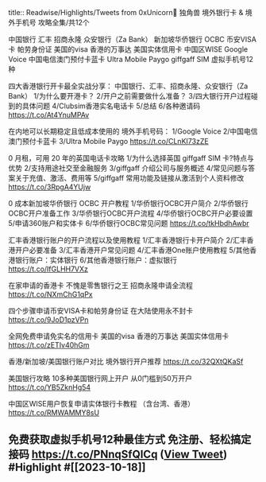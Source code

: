 title:: Readwise/Highlights/Tweets from 0xUnicorn🦄️ 独角兽
境外银行卡 & 境外手机号 
攻略全集/共12个

中国银行
汇丰
招商永隆
众安银行（Za Bank）
新加坡华侨银行 OCBC
币安VISA卡
帕劳身份证
美国的visa
香港的万事达
美国实体信用卡
中国区WISE
Google Voice
中国电信澳门预付卡蓝卡
Ultra Mobile Paygo
giffgaff SIM
虚拟手机号12种

四大香港银行开卡最全实战分享：
中国银行、汇丰、招商永隆、众安银行（Za Bank）
1/为什么要开港卡？
2/开户之前需要做什么准备？
3/四大银行开户过程碰到的具体问题
4/Clubsim香港实名电话卡
5/总结
6/各种邀请码
https://t.co/At4YnuMPAv

在内地可以长期稳定且低成本使用的
境外手机号码：
1/Google Voice
2/中国电信澳门预付卡蓝卡
3/Ultra Mobile Paygo
https://t.co/CLnKI73zZE

0 月租，可用  20 年的英国电话卡攻略
1/为什么选择英国 giffgaff SIM 卡?特点与优势
2/支持用途社交至金融服务
3/giffgaff 介绍公司与服务概述
4/常见问题与答案关于充值、激活、费用等
5/giffgaff 常用功能及链接从激活到个人资料修改
https://t.co/3RpgA4YUjw

0 成本新加坡华侨银行 OCBC 开户教程
1/华侨银行OCBC开户简介
2/华侨银行OCBC开户准备工作
3/华侨银行OCBC开户流程
4/华侨银行OCBC开户必要设置
5/申请360账户和实体卡
6/华侨银行OCBC常见问题
https://t.co/tkHbdhAwbr

汇丰香港银行账户的开户流程以及使用教程
1/汇丰香港银行卡开户简介
2/汇丰香港开户必要准备 
3/汇丰香港开户常见问题 
4/汇丰香港One账户使用教程
5/其他香港银行账户：实体银行 
6/其他香港银行账户：虚拟银行
https://t.co/IfGLHH7VXz

在家申请的香港卡
不愧是零售银行之王
招商永隆申请全流程
https://t.co/NXmChG1qPx

四个步骤申请币安VISA卡和帕劳身份证
在大陆使用永不封卡
https://t.co/9JoD1pzVPn

全网免费申请免实名的信用卡
美国的visa
香港的万事达
美国实体信用卡
https://t.co/zETIv40hGm 

香港/新加坡/美国银行账户对比
境外银行开户推荐
https://t.co/32QXtQKaSf

美国银行攻略 10多种美国银行网上开户
从0门槛到50万开户
https://t.co/YB5ZknHg54

中国区WISE用户恢复申请实体银行卡教程
（含台湾、香港）
https://t.co/RMWAMMY8sU

免费获取虚拟手机号12种最佳方式
免注册、轻松搞定接码
https://t.co/PNnqSfQICq ([View Tweet](https://twitter.com/0xUnicorn/status/1714118524262846563)) #Highlight #[[2023-10-18]]
-